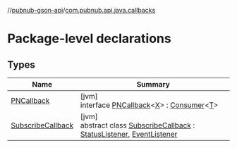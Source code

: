 //[pubnub-gson-api](../../index.md)/[com.pubnub.api.java.callbacks](index.md)

# Package-level declarations

## Types

| Name | Summary |
|---|---|
| [PNCallback](-p-n-callback/index.md) | [jvm]<br>interface [PNCallback](-p-n-callback/index.md)&lt;[X](-p-n-callback/index.md)&gt; : [Consumer](https://docs.oracle.com/javase/8/docs/api/java/util/function/Consumer.html)&lt;[T](https://docs.oracle.com/javase/8/docs/api/java/util/function/Consumer.html)&gt; |
| [SubscribeCallback](-subscribe-callback/index.md) | [jvm]<br>abstract class [SubscribeCallback](-subscribe-callback/index.md) : [StatusListener](../com.pubnub.api.java.v2.callbacks/-status-listener/index.md), [EventListener](../com.pubnub.api.java.v2.callbacks/-event-listener/index.md) |
